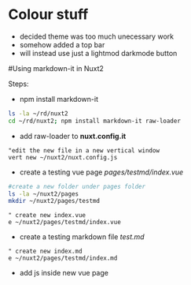 # Colour stuff
- decided theme was too much unecessary work
- somehow added a top bar
- will instead use just a lightmod darkmode button

#Using markdown-it in Nuxt2

Steps:

* npm install markdown-it

```bash
ls -la ~/rd/nuxt2
cd ~/rd/nuxt2; npm install markdown-it raw-loader
```

* add raw-loader to **nuxt.config.it**

```vim
"edit the new file in a new vertical window 
vert new ~/nuxt2/nuxt.config.js
```

* create a testing vue page _pages/testmd/index.vue_

```bash
#create a new folder under pages folder
ls -la ~/nuxt2/pages
mkdir ~/nuxt2/pages/testmd
```
```vim
" create new index.vue
e ~/nuxt2/pages/testmd/index.vue
```

* create a testing markdown file _test.md_
```vim
" create new index.md
e ~/nuxt2/pages/testmd/index.md
```

* add js inside new vue page

